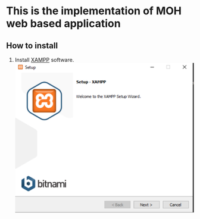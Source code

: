 # This is the implementation of MOH web based application
## How to install

1. Install [XAMPP](https://www.apachefriends.org/index.html) software. 
    ![install xampp](https://github.com/Chandima301/MOH/blob/master/Docs/XAMPP%20install.PNG?raw=true)
